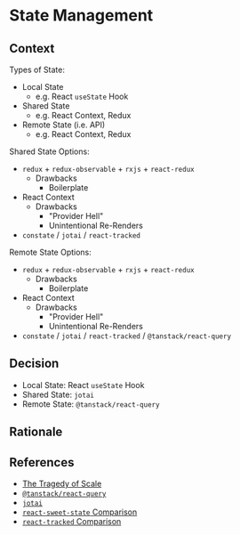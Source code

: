 # State Management

## Context

Types of State:

- Local State
  - e.g. React `useState` Hook
- Shared State
  - e.g. React Context, Redux
- Remote State (i.e. API)
  - e.g. React Context, Redux

Shared State Options:

- `redux` + `redux-observable` + `rxjs` + `react-redux`
  - Drawbacks
    - Boilerplate
- React Context
  - Drawbacks
    - "Provider Hell"
    - Unintentional Re-Renders
- `constate` / `jotai` / `react-tracked`

Remote State Options:

- `redux` + `redux-observable` + `rxjs` + `react-redux`
  - Drawbacks
    - Boilerplate
- React Context
  - Drawbacks
    - "Provider Hell"
    - Unintentional Re-Renders
- `constate` / `jotai` / `react-tracked` / `@tanstack/react-query`

## Decision

- Local State: React `useState` Hook
- Shared State: `jotai`
- Remote State: `@tanstack/react-query`

## Rationale

## References

- [The Tragedy of Scale](https://www.youtube.com/watch?v=ktaSmHpXjSE)
- [`@tanstack/react-query`](https://tanstack.com/query/)
- [`jotai`](https://jotai.org/)
- [`react-sweet-state` Comparison](https://github.com/atlassian/react-sweet-state/blob/master/docs/introduction/comparison.md)
- [`react-tracked` Comparison](https://github.com/dai-shi/react-tracked/blob/master/website/docs/comparison.md)
